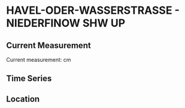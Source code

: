 # HAVEL-ODER-WASSERSTRASSE - NIEDERFINOW SHW UP

## Current Measurement

Current measurement: <Value topic="rivers/pegel-online/HOW/NIEDERFINOW_SHW_UP/measurementValue"/> cm

## Time Series

<TimeSeries topic="rivers/pegel-online/HOW/NIEDERFINOW_SHW_UP/measurementValue" period="week" />

## Location

<WorldMap>
  <Marker lat="52.84904237870032" lon="13.944325914206898" labelTopic="rivers/pegel-online/HOW/NIEDERFINOW_SHW_UP" />
</WorldMap>
